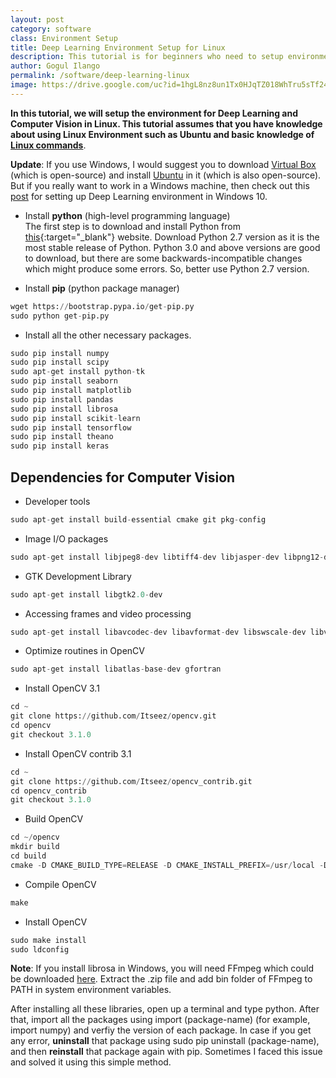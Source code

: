 ```yaml
---
layout: post
category: software
class: Environment Setup
title: Deep Learning Environment Setup for Linux
description: This tutorial is for beginners who need to setup environment for Deep Learning and Computer Vision in Linux.
author: Gogul Ilango
permalink: /software/deep-learning-linux
image: https://drive.google.com/uc?id=1hgL8nz8un1Tx0HJqTZ018WhTru5sTf24
---
```


<b>In this tutorial, we will setup the environment for Deep Learning and Computer Vision in Linux. This tutorial assumes that you have knowledge about using Linux Environment such as Ubuntu and basic knowledge of <a href="https://gogul09.github.io/hardware/linux-helpers" target="_blank">Linux commands</a></b>.

<div class="note">
<p>
<b>Update</b>: If you use Windows, I would suggest you to download <a href="https://www.virtualbox.org/">Virtual Box</a> (which is open-source) and install <a href="http://releases.ubuntu.com/14.04/">Ubuntu</a> in it (which is also open-source). But if you really want to work in a Windows machine, then check out this <a href="https://gogul09.github.io/software/deep-learning-windows" target="_blank">post</a> for setting up Deep Learning environment in Windows 10.
</p>
</div>

* Install **python** (high-level programming language) <br>
The first step is to download and install Python from [this](https://www.python.org/downloads/){:target="_blank"} website. Download Python 2.7 version as it is the most stable release of Python. Python 3.0 and above versions are good to download, but there are some backwards-incompatible changes which might produce some errors. So, better use Python 2.7 version.

* Install **pip** (python package manager) <br>

```python
wget https://bootstrap.pypa.io/get-pip.py
sudo python get-pip.py
```

* Install all the other necessary packages. <br>

```python
sudo pip install numpy
sudo pip install scipy
sudo apt-get install python-tk
sudo pip install seaborn
sudo pip install matplotlib
sudo pip install pandas
sudo pip install librosa
sudo pip install scikit-learn
sudo pip install tensorflow
sudo pip install theano
sudo pip install keras
```

## Dependencies for Computer Vision

* Developer tools

```python
sudo apt-get install build-essential cmake git pkg-config
```

* Image I/O packages

```python
sudo apt-get install libjpeg8-dev libtiff4-dev libjasper-dev libpng12-dev
```

* GTK Development Library

```python
sudo apt-get install libgtk2.0-dev
```

* Accessing frames and video processing

```python
sudo apt-get install libavcodec-dev libavformat-dev libswscale-dev libv4l-dev
```

* Optimize routines in OpenCV

```python
sudo apt-get install libatlas-base-dev gfortran
```

* Install OpenCV 3.1

```python
cd ~ 
git clone https://github.com/Itseez/opencv.git 
cd opencv 
git checkout 3.1.0 
```

* Install OpenCV contrib 3.1

```python
cd ~
git clone https://github.com/Itseez/opencv_contrib.git
cd opencv_contrib
git checkout 3.1.0
```

* Build OpenCV

```python
cd ~/opencv
mkdir build
cd build
cmake -D CMAKE_BUILD_TYPE=RELEASE -D CMAKE_INSTALL_PREFIX=/usr/local -D INSTALL_C_EXAMPLES=OFF -D INSTALL_PYTHON_EXAMPLES=ON -D OPENCV_EXTRA_MODULES_PATH=~/opencv_contrib/modules -D BUILD_EXAMPLES=ON ..
```

* Compile OpenCV

```python
make
```

* Install OpenCV

```python
sudo make install 
sudo ldconfig
```

<div class="note">
<p><b>Note</b>: If you install librosa in Windows, you will need FFmpeg which could be downloaded <a href="https://ffmpeg.org/" target="_blank">here</a>. Extract the <span class="coding">.zip</span> file and add <span class="coding">bin</span> folder of FFmpeg to <span class="coding">PATH</span> in system environment variables.</p>
</div>

After installing all these libraries, open up a terminal and type <span class="coding">python</span>. After that, import all the packages using <span class="coding">import (package-name)</span> (for example, <span class="coding">import numpy</span>) and verfiy the version of each package. In case if you get any error, **uninstall** that package using <span class="coding">sudo pip uninstall (package-name)</span>, and then **reinstall** that package again with pip. Sometimes I faced this issue and solved it using this simple method.